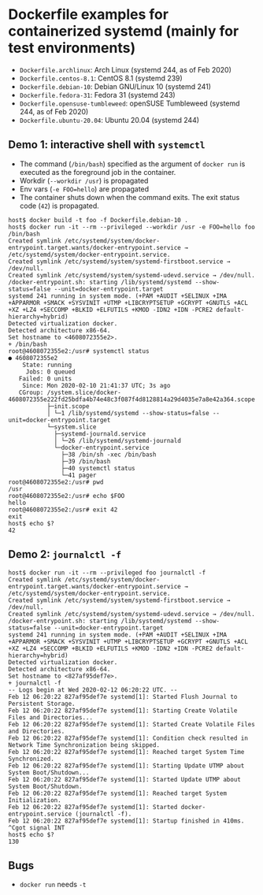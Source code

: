 # Dockerfile examples for containerized systemd (mainly for test environments)

* `Dockerfile.archlinux`: Arch Linux (systemd 244, as of Feb 2020)
* `Dockerfile.centos-8.1`: CentOS 8.1 (systemd 239)
* `Dockerfile.debian-10`: Debian GNU/Linux 10 (systemd 241)
* `Dockerfile.fedora-31`: Fedora 31 (systemd 243)
* `Dockerfile.opensuse-tumbleweed`: openSUSE Tumbleweed (systemd 244, as of Feb 2020)
* `Dockerfile.ubuntu-20.04`: Ubuntu 20.04 (systemd 244)

## Demo 1: interactive shell with `systemctl`

* The command (`/bin/bash`) specified as the argument of `docker run` is executed as the foreground job in the container.
* Workdir (`--workdir /usr`) is propagated
* Env vars (`-e FOO=hello`) are propagated
* The container shuts down when the command exits. The exit status code (`42`) is propagated.

```console
host$ docker build -t foo -f Dockerfile.debian-10 .
host$ docker run -it --rm --privileged --workdir /usr -e FOO=hello foo /bin/bash
Created symlink /etc/systemd/system/docker-entrypoint.target.wants/docker-entrypoint.service → /etc/systemd/system/docker-entrypoint.service.
Created symlink /etc/systemd/system/systemd-firstboot.service → /dev/null.
Created symlink /etc/systemd/system/systemd-udevd.service → /dev/null.
/docker-entrypoint.sh: starting /lib/systemd/systemd --show-status=false --unit=docker-entrypoint.target
systemd 241 running in system mode. (+PAM +AUDIT +SELINUX +IMA +APPARMOR +SMACK +SYSVINIT +UTMP +LIBCRYPTSETUP +GCRYPT +GNUTLS +ACL +XZ +LZ4 +SECCOMP +BLKID +ELFUTILS +KMOD -IDN2 +IDN -PCRE2 default-hierarchy=hybrid)
Detected virtualization docker.
Detected architecture x86-64.
Set hostname to <4608072355e2>.
+ /bin/bash
root@4608072355e2:/usr# systemctl status
● 4608072355e2
    State: running
     Jobs: 0 queued
   Failed: 0 units
    Since: Mon 2020-02-10 21:41:37 UTC; 3s ago
   CGroup: /system.slice/docker-4608072355e222fd25bdfa4b74e48c3f087f4d8128814a29d4035e7a8e42a364.scope
           ├─init.scope
           │ └─1 /lib/systemd/systemd --show-status=false --unit=docker-entrypoint.target
           └─system.slice
             ├─systemd-journald.service
             │ └─26 /lib/systemd/systemd-journald
             └─docker-entrypoint.service
               ├─38 /bin/sh -xec /bin/bash
               ├─39 /bin/bash
               ├─40 systemctl status
               └─41 pager
root@4608072355e2:/usr# pwd
/usr
root@4608072355e2:/usr# echo $FOO
hello
root@4608072355e2:/usr# exit 42
exit
host$ echo $?
42
```

## Demo 2: `journalctl -f`

```console
host$ docker run -it --rm --privileged foo journalctl -f
Created symlink /etc/systemd/system/docker-entrypoint.target.wants/docker-entrypoint.service → /etc/systemd/system/docker-entrypoint.service.
Created symlink /etc/systemd/system/systemd-firstboot.service → /dev/null.
Created symlink /etc/systemd/system/systemd-udevd.service → /dev/null.
/docker-entrypoint.sh: starting /lib/systemd/systemd --show-status=false --unit=docker-entrypoint.target
systemd 241 running in system mode. (+PAM +AUDIT +SELINUX +IMA +APPARMOR +SMACK +SYSVINIT +UTMP +LIBCRYPTSETUP +GCRYPT +GNUTLS +ACL +XZ +LZ4 +SECCOMP +BLKID +ELFUTILS +KMOD -IDN2 +IDN -PCRE2 default-hierarchy=hybrid)
Detected virtualization docker.
Detected architecture x86-64.
Set hostname to <827af95def7e>.
+ journalctl -f
-- Logs begin at Wed 2020-02-12 06:20:22 UTC. --
Feb 12 06:20:22 827af95def7e systemd[1]: Started Flush Journal to Persistent Storage.
Feb 12 06:20:22 827af95def7e systemd[1]: Starting Create Volatile Files and Directories...
Feb 12 06:20:22 827af95def7e systemd[1]: Started Create Volatile Files and Directories.
Feb 12 06:20:22 827af95def7e systemd[1]: Condition check resulted in Network Time Synchronization being skipped.
Feb 12 06:20:22 827af95def7e systemd[1]: Reached target System Time Synchronized.
Feb 12 06:20:22 827af95def7e systemd[1]: Starting Update UTMP about System Boot/Shutdown...
Feb 12 06:20:22 827af95def7e systemd[1]: Started Update UTMP about System Boot/Shutdown.
Feb 12 06:20:22 827af95def7e systemd[1]: Reached target System Initialization.
Feb 12 06:20:22 827af95def7e systemd[1]: Started docker-entrypoint.service (journalctl -f).
Feb 12 06:20:22 827af95def7e systemd[1]: Startup finished in 410ms.
^Cgot signal INT
host$ echo $?
130
```

## Bugs
* `docker run` needs `-t`
